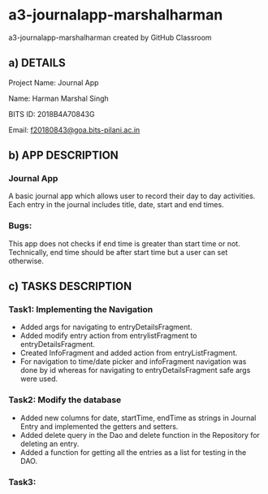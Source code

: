 # a3-journalapp-marshalharman
a3-journalapp-marshalharman created by GitHub Classroom


## a) DETAILS
Project Name: Journal App

Name: Harman Marshal Singh

BITS ID: 2018B4A70843G

Email: f20180843@goa.bits-pilani.ac.in


## b) APP DESCRIPTION
### Journal App
A basic journal app which allows user to record their day to day activities. Each entry in the journal includes title, date, start and end times.
### Bugs:
This app does not checks if end time is greater than start time or not. Technically, end time should be after start time but a user can set otherwise.

## c) TASKS DESCRIPTION
### Task1: Implementing the Navigation
* Added args for navigating to entryDetailsFragment.
* Added modify entry action from entrylistFragment to entryDetailsFragment.
* Created InfoFragment and added action from entryListFragment.
* For navigation to time/date picker and infoFragment navigation was done by id whereas for navigating to entryDetailsFragment safe args were used.

### Task2: Modify the database
* Added new columns for date, startTime, endTime as strings in Journal Entry and implemented the getters and setters.
* Added delete query in the Dao and delete function in the Repository for deleting an entry.
* Added a function for getting all the entries as a list for testing in the DAO.

### Task3: 
